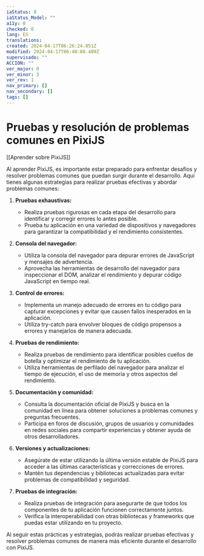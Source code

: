 ```yaml
---
iaStatus: 0
iaStatus_Model: ""
a11y: 0
checked: 0
lang: ES
translations: 
created: 2024-04-17T06:26:24.051Z
modified: 2024-04-17T06:40:08.409Z
supervisado: ""
ACCION: ""
ver_major: 0
ver_minor: 3
ver_rev: 1
nav_primary: []
nav_secondary: []
tags: []
---
```

# Pruebas y resolución de problemas comunes en PixiJS

[[Aprender sobre PixiJS]]

Al aprender PixiJS, es importante estar preparado para enfrentar desafíos y resolver problemas comunes que puedan surgir durante el desarrollo. Aquí tienes algunas estrategias para realizar pruebas efectivas y abordar problemas comunes:

1. **Pruebas exhaustivas:**
   - Realiza pruebas rigurosas en cada etapa del desarrollo para identificar y corregir errores lo antes posible.
   - Prueba tu aplicación en una variedad de dispositivos y navegadores para garantizar la compatibilidad y el rendimiento consistentes.

2. **Consola del navegador:**
   - Utiliza la consola del navegador para depurar errores de JavaScript y mensajes de advertencia.
   - Aprovecha las herramientas de desarrollo del navegador para inspeccionar el DOM, analizar el rendimiento y depurar código JavaScript en tiempo real.

3. **Control de errores:**
   - Implementa un manejo adecuado de errores en tu código para capturar excepciones y evitar que causen fallos inesperados en la aplicación.
   - Utiliza try-catch para envolver bloques de código propensos a errores y manejarlos de manera adecuada.

4. **Pruebas de rendimiento:**
   - Realiza pruebas de rendimiento para identificar posibles cuellos de botella y optimizar el rendimiento de tu aplicación.
   - Utiliza herramientas de perfilado del navegador para analizar el tiempo de ejecución, el uso de memoria y otros aspectos del rendimiento.

5. **Documentación y comunidad:**
   - Consulta la documentación oficial de PixiJS y busca en la comunidad en línea para obtener soluciones a problemas comunes y preguntas frecuentes.
   - Participa en foros de discusión, grupos de usuarios y comunidades en redes sociales para compartir experiencias y obtener ayuda de otros desarrolladores.

6. **Versiones y actualizaciones:**
   - Asegúrate de estar utilizando la última versión estable de PixiJS para acceder a las últimas características y correcciones de errores.
   - Mantén tus dependencias y bibliotecas actualizadas para evitar problemas de compatibilidad y seguridad.

7. **Pruebas de integración:**
   - Realiza pruebas de integración para asegurarte de que todos los componentes de tu aplicación funcionen correctamente juntos.
   - Verifica la interoperabilidad con otras bibliotecas y frameworks que puedas estar utilizando en tu proyecto.

Al seguir estas prácticas y estrategias, podrás realizar pruebas efectivas y resolver problemas comunes de manera más eficiente durante el desarrollo con PixiJS.